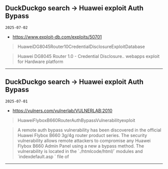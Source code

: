 ## DuckDuckgo search -> Huawei exploit Auth Bypass
`2025-07-02`

* https://www.exploit-db.com/exploits/50701

<blockquote>
 HuaweiDG8045Router10CredentialDisclosureExploitDatabase
</blockquote>
<blockquote>
Huawei DG8045 Router 1.0 - Credential Disclosure.. webapps exploit for Hardware platform
</blockquote>

---

## DuckDuckgo search -> Huawei exploit Auth Bypass
`2025-07-01`

* https://vulners.com/vulnerlab/VULNERLAB:2010

<blockquote>
 HuaweiFlyboxB660RouterAuthBypassVulnerabilityexploit
</blockquote>
<blockquote>
A remote auth bypass vulnerability has been discovered in the official Huawei Flybox B660 3g/4g router product series. The security vulnerability allows remote attackers to compromise any Huawei Flybox B660 Admin Panel using a new a bypass method. The vulnerability is located in the `./htmlcode/html/` modules and `indexdefault.asp ` file of
</blockquote>

---

